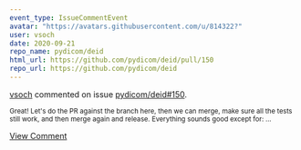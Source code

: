 ```yaml
---
event_type: IssueCommentEvent
avatar: "https://avatars.githubusercontent.com/u/814322?"
user: vsoch
date: 2020-09-21
repo_name: pydicom/deid
html_url: https://github.com/pydicom/deid/pull/150
repo_url: https://github.com/pydicom/deid
---
```


<a href='https://github.com/vsoch' target='_blank'>vsoch</a> commented on issue <a href='https://github.com/pydicom/deid/pull/150' target='_blank'>pydicom/deid#150</a>.

<small>Great! Let's do the PR against the branch here, then we can merge, make sure all the tests still work, and then merge again and release. Everything sounds good except for:...</small>

<a href='https://github.com/pydicom/deid/pull/150' target='_blank'>View Comment</a>